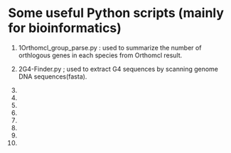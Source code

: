 # Some useful Python scripts (mainly for bioinformatics)

1. 1Orthomcl_group_parse.py : used to summarize the number of orthlogous genes in each species from Orthomcl result.

2. 2G4-Finder.py  ; used to extract G4 sequences by scanning genome DNA sequences(fasta).

3.

4.

5.

6.

7.

8.

9.

10.
